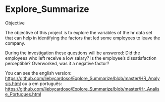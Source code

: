 # Explore_Summarize

Objective 

The objective of this project is to explore the variables of the hr data set that can help in identifying the factors that led 
some employees to leave the company. 

During the investigation these questions will be answered:
Did the employees who left receive a low salary? 
Is the employee’s dissatisfaction perceptible? 
Overworked, was it a negative factor?

You can see the english version: https://github.com/liebycardoso/Explore_Summarize/blob/master/HR_Analysis.html
ou a em português: https://github.com/liebycardoso/Explore_Summarize/blob/master/Hr_Analise_Portugues.html
